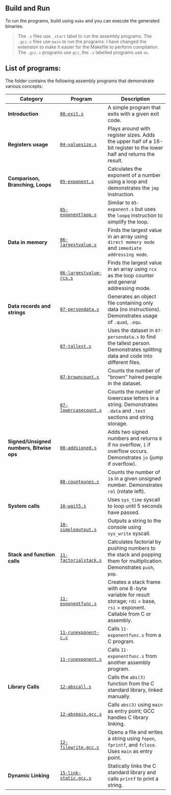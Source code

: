 ## Build and Run

To run the programs, build using `make` and you can execute the generated binaries.

> The `.s` files use `_start` label to run the assembly programs. The `.gcc.s` files use `main` to run the programs. I have changed the extension to make it easier for the Makefile to perform compilation. The `.gcc.s` programs use `gcc`, the `.s` labelled programs use `as`.

## List of programs:
The folder contains the following assembly programs that demonstrate various concepts:

| Category | Program | Description |
|-----------|----------|-------------|
| **Introduction** | [`00-exit.s`](00-exit.s) | A simple program that exits with a given exit code. |
| **Registers usage** | [`04-valuesize.s`](04-valuesize.s) | Plays around with register sizes. Adds the upper half of a 16-bit register to the lower half and returns the result. |
| **Comparison, Branching, Loops** | [`05-exponent.s`](05-exponent.s) | Calculates the exponent of a number using a loop and demonstrates the `jmp` instruction. |
|  | [`05-exponentloop.s`](05-exponentloop.s) | Similar to `05-exponent.s` but uses the `loopq` instruction to simplify the loop. |
| **Data in memory** | [`06-largestvalue.s`](06-largestvalue.s) | Finds the largest value in an array using `direct memory mode` and `immediate addressing mode`. |
|  | [`06-largestvalue-rcx.s`](06-largestvalue-rcx.s) | Finds the largest value in an array using `rcx` as the loop counter and general addressing mode. |
| **Data records and strings** | [`07-persondata.s`](07-persondata.s) | Generates an object file containing only data (no instructions). Demonstrates usage of `.quad`, `.equ`. |
|  | [`07-tallest.s`](07-tallest.s) | Uses the dataset in `07-persondata.s` to find the tallest person. Demonstrates splitting data and code into different files. |
|  | [`07-browncount.s`](07-browncount.s) | Counts the number of "brown" haired people in the dataset. |
|  | [`07-lowercasecount.s`](07-lowercasecount.s) | Counts the number of lowercase letters in a string. Demonstrates `.data` and `.text` sections and string storage. |
| **Signed/Unsigned numbers, Bitwise ops** | [`08-addsigned.s`](08-addsigned.s) | Adds two signed numbers and returns `0` if no overflow, `1` if overflow occurs. Demonstrates `jo` (jump if overflow). |
|  | [`08-countounes.s`](08-countounes.s) | Counts the number of `1`s in a given unsigned number. Demonstrates `rol` (rotate left). |
| **System calls** | [`10-wait5.s`](10-wait5.s) | Uses `sys_time` syscall to loop until 5 seconds have passed. |
|  | [`10-simpleoutput.s`](10-simpleoutput.s) | Outputs a string to the console using `sys_write` syscall. |
| **Stack and function calls** | [`11-factorialstack.s`](11-factorialstack.s) | Calculates factorial by pushing numbers to the stack and popping them for multiplication. Demonstrates `push`, `pop`. |
|  | [`11-exponentfunc.s`](11-exponentfunc.s) | Creates a stack frame with one 8-byte variable for result storage; `rdi` = base, `rsi` = exponent. Callable from C or assembly. |
|  | [`11-runexponent-c.c`](11-runexponent-c.c) | Calls `11-exponentfunc.s` from a C program. |
|  | [`11-runexponent.s`](11-runexponent.s) | Calls `11-exponentfunc.s` from another assembly program. |
| **Library Calls** | [`12-abscall.s`](12-abscall.s) | Calls the `abs(3)` function from the C standard library, linked manually. |
|  | [`12-absmain.gcc.s`](12-absmain.gcc.s) | Calls `abs(3)` using `main` as entry point; GCC handles C library linking. |
|  | [`12-filewrite.gcc.s`](12-filewrite.gcc.s) | Opens a file and writes a string using `fopen`, `fprintf`, and `fclose`. Uses `main` as entry point. |
| **Dynamic Linking** | [`15-link-static.gcc.s`](15-link-static.gcc.s) | Statically links the C standard library and calls `printf` to print a string. |
